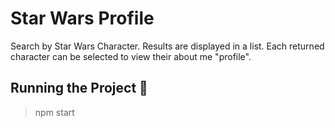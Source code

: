 # Star Wars Profile

Search by Star Wars Character. Results are displayed in a list. Each returned character can be selected to view their about me "profile".


## Running the Project 🚀
> npm start
